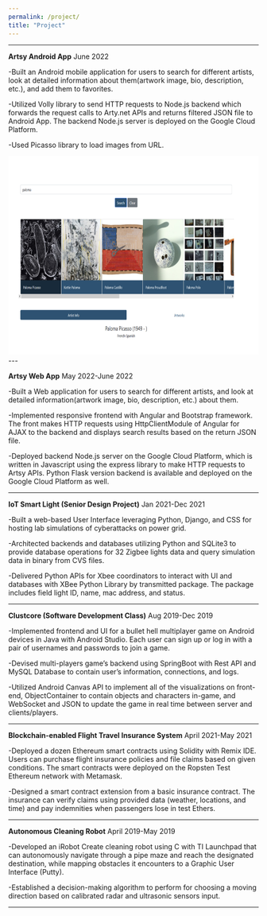 ```yaml
---
permalink: /project/
title: "Project"
---
```



---
**Artsy Android App**											 	                                                                    June 2022

-Built an Android mobile application for users to search for different artists, look at detailed information about them(artwork image, bio, description, etc.), and add them to favorites.

-Utilized Volly library to send HTTP requests to Node.js backend which forwards the request calls to Arty.net APIs and returns filtered JSON file to Android App. The backend Node.js server is deployed on the Google Cloud Platform. 

-Used Picasso library to load images from URL.

<img src="/assets/images/ArtsyImage.png" alt="Artsy Web Site Demo Image" style="height: 400px; width:600px;"/>
---
  
  
  
**Artsy Web App**										                                                                             May 2022-June 2022

-Built a Web application for users to search for different artists, and look at detailed information(artwork image, bio, description, etc.)  about them.

-Implemented responsive frontend with Angular and Bootstrap framework. The front makes HTTP requests using HttpClientModule of Angular for AJAX  to the backend and displays search results based on the return JSON file. 

-Deployed backend Node.js server on the Google Cloud Platform, which is written in Javascript using the express library to make HTTP requests to Artsy APIs. Python Flask version backend is available and deployed on the Google Cloud Platform as well. 

---


**IoT Smart Light (Senior Design Project)**					                                                              Jan 2021-Dec 2021

-Built a web-based User Interface leveraging Python, Django, and CSS for hosting lab simulations of cyberattacks on power grid.

-Architected backends and databases utilizing Python and SQLite3 to provide database operations for 32 Zigbee lights data and query simulation data in binary from CVS files.

-Delivered Python APIs for Xbee coordinators to interact with UI and databases with XBee Python Library by transmitted package. The package includes field light ID, name, mac address, and status. 

---

**Clustcore (Software Development Class)**					                                                              Aug 2019-Dec 2019

-Implemented frontend and UI for a bullet hell multiplayer game on Android devices in Java with Android Studio. Each user can sign up or log in with a pair of usernames and passwords to join a game. 

-Devised multi-players game’s backend using SpringBoot with Rest API  and MySQL Database to contain user’s information, connections, and logs.

-Utilized Android Canvas API to implement all of the visualizations on front-end, ObjectContainer to contain objects and characters in-game, and WebSocket and JSON to update the game in real time between server and clients/players. 

---

**Blockchain-enabled Flight Travel Insurance System**		                                                         April 2021-May 2021

-Deployed a dozen Ethereum smart contracts using Solidity with Remix IDE.  Users can purchase flight insurance policies and file claims based on given conditions. The smart contracts were deployed on the Ropsten Test Ethereum network with Metamask. 

-Designed a  smart contract extension from a basic insurance contract. The insurance can verify claims using provided data (weather, locations, and time) and pay indemnities when passengers lose in test Ethers. 

---

**Autonomous Cleaning Robot**							                                                                        April 2019-May 2019

-Developed an iRobot Create cleaning robot using C with TI Launchpad that can autonomously navigate through a pipe maze and reach the designated destination, while mapping obstacles it encounters to a Graphic User Interface (Putty).

-Established a decision-making algorithm to perform for choosing a moving direction based on calibrated radar and ultrasonic sensors input. 

---
